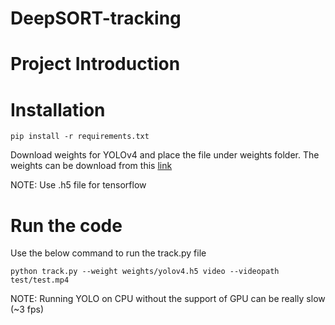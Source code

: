 # DeepSORT-tracking

# **Project Introduction**

# **Installation**
```
pip install -r requirements.txt
```
Download weights for YOLOv4 and place the file under weights folder. 
The weights can be download from this [link](https://drive.google.com/drive/folders/1IeYXIsRaZBGXuj3PIB-JWbm2nPpNNGqt?usp=sharing)

NOTE: Use .h5 file for tensorflow

# **Run the code**
Use the below command to run the track.py file
```
python track.py --weight weights/yolov4.h5 video --videopath test/test.mp4
```

NOTE: Running YOLO on CPU without the support of GPU can be really slow (~3 fps)
